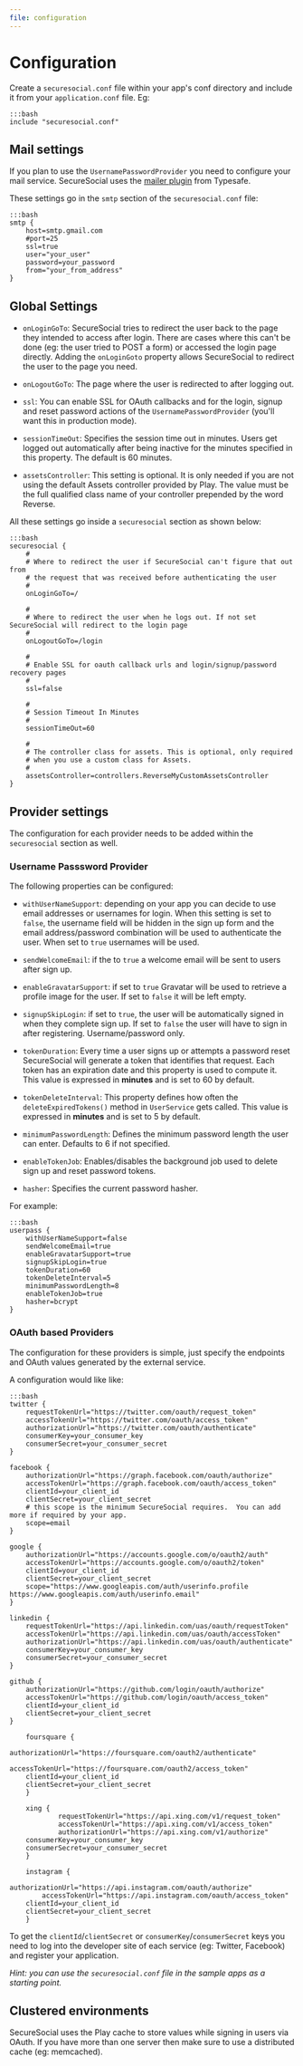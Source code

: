 ```yaml
---
file: configuration
---
```

# Configuration

Create a `securesocial.conf` file within your app's conf directory and include it from your `application.conf` file.  Eg:

	:::bash
	include "securesocial.conf"

## Mail settings

If you plan to use the `UsernamePasswordProvider` you need to configure your mail service. SecureSocial uses the [mailer plugin](https://github.com/typesafehub/play-plugins/tree/master/mailer) from Typesafe.

These settings go in the `smtp` section of the `securesocial.conf` file:

	:::bash
	smtp {
		host=smtp.gmail.com
		#port=25
		ssl=true
		user="your_user"
		password=your_password
		from="your_from_address"
	}

## Global Settings

- `onLoginGoTo`: SecureSocial tries to redirect the user back to the page they intended to access after login.  There are cases where this can't be done (eg: the user tried to POST a form) or accessed the login page directly.  Adding the `onLoginGoto` property allows SecureSocial to redirect the user to the page you need.  

- `onLogoutGoTo`: The page where the user is redirected to after logging out.

- `ssl`: You can enable SSL for OAuth callbacks and for the login, signup and reset password actions of the `UsernamePasswordProvider` (you'll want this in production mode).

- `sessionTimeOut`: Specifies the session time out in minutes. Users get logged out automatically after being inactive for the minutes specified in this property.  The default is 60 minutes.

- `assetsController`: This setting is optional.  It is only needed if you are not using the default Assets controller provided by Play.  The value must be the full qualified class name of your controller prepended by the word Reverse.

All these settings go inside a `securesocial` section as shown below:

    :::bash    
	securesocial {
		#
		# Where to redirect the user if SecureSocial can't figure that out from
		# the request that was received before authenticating the user
		#
		onLoginGoTo=/

		#
		# Where to redirect the user when he logs out. If not set SecureSocial will redirect to the login page
		#
		onLogoutGoTo=/login

		#
		# Enable SSL for oauth callback urls and login/signup/password recovery pages
		#
		ssl=false	

		#
		# Session Timeout In Minutes
		#
		sessionTimeOut=60

		#
		# The controller class for assets. This is optional, only required
		# when you use a custom class for Assets.
		#
		assetsController=controllers.ReverseMyCustomAssetsController	       
	}


## Provider settings

The configuration for each provider needs to be added within the `securesocial` section as well. 

### Username Passsword Provider

The following properties can be configured:

- `withUserNameSupport`: depending on your app you can decide to use email addresses or usernames for login.  When this setting is set to `false`, the username field will be hidden in the sign up form and the email address/password combination will be used to authenticate the user.  When set to `true` usernames will be used.

- `sendWelcomeEmail`: if the to `true` a welcome email will be sent to users after sign up.

- `enableGravatarSupport`: if set to `true` Gravatar will be used to retrieve a profile image for the user.  If set to `false` it will be left empty.

- `signupSkipLogin`: if set to `true`, the user will be automatically signed in when they complete sign up. If set to `false` the user will have to sign in after registering. Username/password only.

- `tokenDuration`: Every time a user signs up or attempts a password reset SecureSocial will generate a token that identifies that request.  Each token has an expiration date and this property is used to compute it. This value is expressed in **minutes** and is set to 60 by default.

- `tokenDeleteInterval`: This property defines how often the `deleteExpiredTokens()` method in `UserService` gets called. This value is expressed in **minutes** and is set to 5 by default.

- `minimumPasswordLength`: Defines the minimum password length the user can enter. Defaults to 6 if not specified. 

- `enableTokenJob`: Enables/disables the background job used to delete sign up and reset password tokens.

- `hasher`: Specifies the current password hasher. 

For example:

	:::bash
	userpass {		
		withUserNameSupport=false
		sendWelcomeEmail=true
		enableGravatarSupport=true
		signupSkipLogin=true
		tokenDuration=60
		tokenDeleteInterval=5
		minimumPasswordLength=8
		enableTokenJob=true
		hasher=bcrypt
	}

### OAuth based Providers	

The configuration for these providers is simple, just specify the endpoints and OAuth values generated by the external service.

A configuration would like like:

	:::bash
	twitter {
		requestTokenUrl="https://twitter.com/oauth/request_token"
		accessTokenUrl="https://twitter.com/oauth/access_token"
		authorizationUrl="https://twitter.com/oauth/authenticate"
		consumerKey=your_consumer_key
		consumerSecret=your_consumer_secret
	}

	facebook {
		authorizationUrl="https://graph.facebook.com/oauth/authorize"
		accessTokenUrl="https://graph.facebook.com/oauth/access_token"
		clientId=your_client_id
		clientSecret=your_client_secret
		# this scope is the minimum SecureSocial requires.  You can add more if required by your app.
		scope=email
	}

	google {
		authorizationUrl="https://accounts.google.com/o/oauth2/auth"
		accessTokenUrl="https://accounts.google.com/o/oauth2/token"
		clientId=your_client_id
		clientSecret=your_client_secret
		scope="https://www.googleapis.com/auth/userinfo.profile https://www.googleapis.com/auth/userinfo.email"
	}

	linkedin {
		requestTokenUrl="https://api.linkedin.com/uas/oauth/requestToken"
		accessTokenUrl="https://api.linkedin.com/uas/oauth/accessToken"
		authorizationUrl="https://api.linkedin.com/uas/oauth/authenticate"
		consumerKey=your_consumer_key
		consumerSecret=your_consumer_secret
	}
    	
	github {
		authorizationUrl="https://github.com/login/oauth/authorize"
		accessTokenUrl="https://github.com/login/oauth/access_token"
		clientId=your_client_id
		clientSecret=your_client_secret
	}

        foursquare {
                authorizationUrl="https://foursquare.com/oauth2/authenticate"
                accessTokenUrl="https://foursquare.com/oauth2/access_token"
		clientId=your_client_id
		clientSecret=your_client_secret
        }

        xing {
                requestTokenUrl="https://api.xing.com/v1/request_token"
                accessTokenUrl="https://api.xing.com/v1/access_token"
                authorizationUrl="https://api.xing.com/v1/authorize"
		consumerKey=your_consumer_key
		consumerSecret=your_consumer_secret
        }

        instagram {
                authorizationUrl="https://api.instagram.com/oauth/authorize"
        	accessTokenUrl="https://api.instagram.com/oauth/access_token"
		clientId=your_client_id
		clientSecret=your_client_secret
    	}

To get the `clientId`/`clientSecret` or `consumerKey`/`consumerSecret` keys you need to log into the developer site of each service (eg: Twitter, Facebook) and register your application.

*Hint: you can use the `securesocial.conf` file in the sample apps as a starting point.*

## Clustered environments

SecureSocial uses the Play cache to store values while signing in users via OAuth.  If you have more than one server then make sure to use a distributed cache (eg: memcached).

